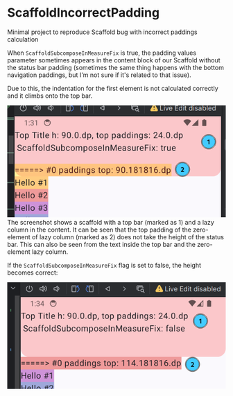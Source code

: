 # ScaffoldIncorrectPadding
Minimal project to reproduce Scaffold bug with incorrect paddings calculation

When `ScaffoldSubcomposeInMeasureFix` is true, the padding values parameter sometimes appears in the 
content block of our Scaffold without the status bar padding
(sometimes the same thing happens with the bottom navigation paddings, but I'm not sure if it's related to that issue).

Due to this, the indentation for the first element is not calculated correctly and it climbs onto the top bar.

![incorrect_padding.png](./incorrect_padding.png)
The screenshot shows a scaffold with a top bar (marked as 1) and a lazy column in the content.
It can be seen that the top padding of the zero-element of lazy column (marked as 2) does not 
take the height of the status bar. This can also be seen from the text inside the top bar and the 
zero-element lazy column.

If the `ScaffoldSubcomposeInMeasureFix` flag is set to false, the height becomes correct:

![correct_padding.png](./correct_padding.png)

